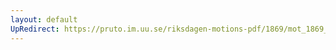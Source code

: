 ```yaml
---
layout: default
UpRedirect: https://pruto.im.uu.se/riksdagen-motions-pdf/1869/mot_1869__ak__135/mot_1869__ak__135-002.pdf
---
```

